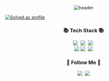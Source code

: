 <div align="center">
  
![header](https://capsule-render.vercel.app/api?type=cylinder&color=FFFFFF&height=150&section=header&text=~Passion~&fontColor=000000&fontSize=70&animation=fadeIn&fontAlignY=55)
</div>

[![Solved.ac profile](http://mazassumnida.wtf/api/v2/generate_badge?boj=coolluck)](https://solved.ac/coolluck)


<h3 align="center">📚 Tech Stack 📚</h3>
<p align="center">
  <img src="https://img.shields.io/badge/Java-007396?style=flat-square&logo=Java&logoColor=white"/></a>&nbsp
  <img src="https://img.shields.io/badge/Python-3766AB?style=flat-square&logo=Python&logoColor=white"/></a>&nbsp 
  <img src="https://img.shields.io/badge/Javascript-ffb13b?style=flat-square&logo=javascript&logoColor=white"/></a>&nbsp 
  <br>
  <img src="https://img.shields.io/badge/Spring-6DB33F?style=flat-square&logo=Spring&logoColor=white"/>
  <img src="https://img.shields.io/badge/Mysql-E6B91E?style=flat-square&logo=MySql&logoColor=white"/></a>&nbsp 
  <img src="https://img.shields.io/badge/AWS-232F3E?style=flat-square&logo=AmazonAWS&logoColor=white"/>
</p>

<h3 align="center">🌈 Follow Me 🌈</h3>
<p align="center">
  <a href="https://www.instagram.com/binaryh_o/"><img src="https://img.shields.io/badge/Instagram-E4405F?style=flat-square&logo=Instagram&logoColor=white&link=https://www.instagram.com/binaryh_o/"/></a>&nbsp
  <a href="mailto:rlf123wkd@gmail.com"><img src="https://img.shields.io/badge/Gmail-d14836?style=flat-square&logo=Gmail&logoColor=white&link=rlf123wkd@gmail.com"/></a>
</p>
